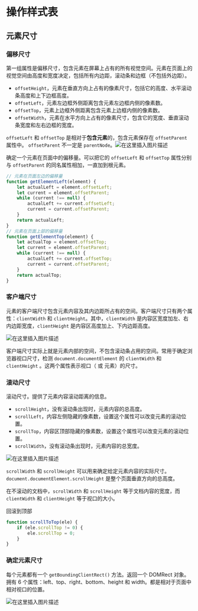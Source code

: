 # 操作样式表

## 元素尺寸

### 偏移尺寸

​	第一组属性是偏移尺寸，包含元素在屏幕上占有的所有视觉空间。元素在页面上的视觉空间由高度和宽度决定，包括所有内边距，滚动条和边框（不包括外边距）。

- `offsetHeight`，元素在垂直方向上占有的像素尺寸，包括它的高度、水平滚动条高度和上下边框高度。
- `offsetLeft`，元素左边框外侧距离包含元素左边框内侧的像素数。
- `offsetTop`，元素上边框外侧距离包含元素上边框内侧的像素数。
- `offsetWidth`，元素在水平方向上占有的像素尺寸，包含它的宽度、垂直滚动条宽度和左右边框的宽度。

`offsetLeft` 和 `offsetTop` 是相对于**包含元素**的，包含元素保存在 `offsetParent` 属性中。 `offsetParent` 不一定是 `parentNode`。![在这里插入图片描述](https://img-blog.csdnimg.cn/20201016120152575.png?x-oss-process=image/watermark,type_ZmFuZ3poZW5naGVpdGk,shadow_10,text_aHR0cHM6Ly9ibG9nLmNzZG4ubmV0L3FxXzQzMjYyMDIy,size_16,color_FFFFFF,t_70#pic_center)

确定一个元素在页面中的偏移量。可以把它的 `offsetLeft` 和 `offsetTop` 属性分别与 `offsetParent` 的同名属性相加，一直加到根元素。

```javascript
// 元素在页面左边的偏移量
function getElementLeft(element) {
    let actualLeft = element.offsetLeft;
    let current = element.offsetParent;
    while (current !== null) {
        actualLeft += current.offsetLeft;
        current = current.offsetParent;
    }
    return actualLeft;
}
// 元素在页面上部的偏移量
function getElementTop(element) {
    let actualTop = element.offsetTop;
    let current = element.offsetParent;
    while (current !== null) {
        actualLeft += current.offsetTop;
        current = current.offsetParent;
    }
    return actualTop;
}
```

### 客户端尺寸

​	元素的客户端尺寸包含元素内容及其内边距所占有的空间。客户端尺寸只有两个属性：`clientWidth` 和 `clientHeight`。其中，`clientWidth` 是内容区宽度加左、右内边距宽度，`clientHeight` 是内容区高度加上、下内边距高度。

![在这里插入图片描述](https://img-blog.csdnimg.cn/2020101612172636.png?x-oss-process=image/watermark,type_ZmFuZ3poZW5naGVpdGk,shadow_10,text_aHR0cHM6Ly9ibG9nLmNzZG4ubmV0L3FxXzQzMjYyMDIy,size_16,color_FFFFFF,t_70#pic_center)

客户端尺寸实际上就是元素内部的空间，不包含滚动条占用的空间。常用于确定浏览器视口尺寸，检测 `document.documentElement` 的 `clientWidth` 和 `clientHeight` 。这两个属性表示视口（<html> 或 <body> 元素）的尺寸。

### 滚动尺寸

滚动尺寸。提供了元素内容滚动距离的信息。

- `scrollHeight`，没有滚动条出现时，元素内容的总高度。
- `scrollLeft`，内容左侧隐藏的像素数，设置这个属性可以改变元素的滚动位置。
- `scrollTop`，内容区顶部隐藏的像素数，设置这个属性可以改变元素的滚动位置。
- `scrollWidth`，没有滚动条出现时，元素内容的总宽度。

![在这里插入图片描述](https://img-blog.csdnimg.cn/20201016125530883.png?x-oss-process=image/watermark,type_ZmFuZ3poZW5naGVpdGk,shadow_10,text_aHR0cHM6Ly9ibG9nLmNzZG4ubmV0L3FxXzQzMjYyMDIy,size_16,color_FFFFFF,t_70#pic_center)

`scrollWidth` 和 `scrollHeight` 可以用来确定给定元素内容的实际尺寸。`document.documentElement.scrollHeight` 是整个页面垂直方向的总高度。

在不滚动的文档中，`scrollWidth` 和 `scrollHeight` 等于文档内容的宽度，而 `clientWidth` 和 `clientHeight` 等于视口的大小。

回滚到顶部


```javascript
function scrollToTop(ele) {
    if (ele.scrollTop != 0) {
        ele.scrollTop = 0;
    }
}
```

### 确定元素尺寸

每个元素都有一个 `getBoundingClientRect()` 方法。返回一个 DOMRect 对象。拥有 6 个属性：left、top、right、bottom、height 和 width。都是相对于页面中相对视口的位置。

![在这里插入图片描述](https://img-blog.csdnimg.cn/20201016131807937.png?x-oss-process=image/watermark,type_ZmFuZ3poZW5naGVpdGk,shadow_10,text_aHR0cHM6Ly9ibG9nLmNzZG4ubmV0L3FxXzQzMjYyMDIy,size_16,color_FFFFFF,t_70#pic_center)

